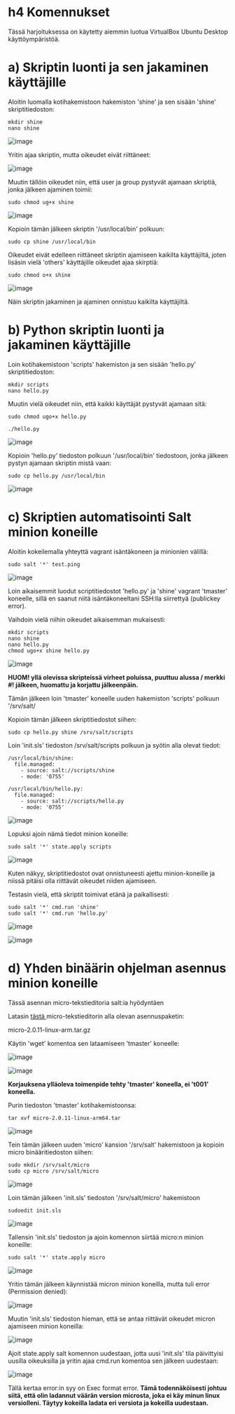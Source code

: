 # h4 Komennukset

Tässä harjoituksessa on käytetty aiemmin luotua VirtualBox Ubuntu Desktop käyttöympäristöä.

# a) Skriptin luonti ja sen jakaminen käyttäjille

Aloitin luomalla kotihakemistoon hakemiston 'shine' ja sen sisään 'shine' skriptitiedoston:

    mkdir shine
    nano shine

![image](https://user-images.githubusercontent.com/128583292/234601225-52c14dad-9aa5-473d-8205-9a7e36a115dc.png)

Yritin ajaa skriptin, mutta oikeudet eivät riittäneet:

![image](https://user-images.githubusercontent.com/128583292/234601415-c5493bf0-87a2-447a-88b0-61948baf5b7a.png)

Muutin tällöin oikeudet niin, että user ja group pystyvät ajamaan skriptiä, jonka jälkeen ajaminen toimii:

    sudo chmod ug+x shine

![image](https://user-images.githubusercontent.com/128583292/234601838-640e0e0c-4413-46b1-8488-cc6292cc6a44.png)

Kopioin tämän jälkeen skriptin '/usr/local/bin' polkuun:

    sudo cp shine /usr/local/bin

Oikeudet eivät edelleen riittäneet skriptin ajamiseen kaikilta käyttäjiltä, joten lisäsin vielä 'others' käyttäjille oikeudet ajaa skirptiä:

    sudo chmod o+x shine

![image](https://user-images.githubusercontent.com/128583292/234604163-8a071587-2caf-4007-b14c-0179488d54a9.png)

Näin skriptin jakaminen ja ajaminen onnistuu kaikilta käyttäjiltä.

# b) Python skriptin luonti ja jakaminen käyttäjille

Loin kotihakemistoon 'scripts' hakemiston ja sen sisään 'hello.py' skriptitiedoston:

    mkdir scripts
    nano hello.py

Muutin vielä oikeudet niin, että kaikki käyttäjät pystyvät ajamaan sitä:

    sudo chmod ugo+x hello.py
    
    ./hello.py

![image](https://user-images.githubusercontent.com/128583292/234648127-2c7dd603-b90d-42ea-b55e-f0c975037548.png)
    
Kopioin 'hello.py' tiedoston polkuun '/usr/local/bin' tiedostoon, jonka jälkeen pystyn ajamaan skriptin mistä vaan:

    sudo cp hello.py /usr/local/bin

![image](https://user-images.githubusercontent.com/128583292/234615888-0d7d979a-e1cf-4b81-b05d-5100d857f93d.png)

# c) Skriptien automatisointi Salt minion koneille

Aloitin kokeilemalla yhteyttä vagrant isäntäkoneen ja minionien välillä:

    sudo salt '*' test.ping
    
![image](https://user-images.githubusercontent.com/128583292/234629827-02eca694-5bbc-4c22-b2f0-931897dc1f54.png)

Loin aikaisemmit luodut scriptitiedostot 'hello.py' ja 'shine' vagrant 'tmaster' koneelle, sillä en saanut niitä isäntäkoneeltani SSH:lla siirrettyä (publickey error).

Vaihdoin vielä niihin oikeudet aikaisemman mukaisesti:

    mkdir scripts
    nano shine
    nano hello.py
    chmod ugo+x shine hello.py

![image](https://user-images.githubusercontent.com/128583292/234639210-1e535029-ec13-4a7e-9077-7697cfeda623.png)

**HUOM! yllä olevissa skripteissä virheet poluissa, puuttuu alussa / merkki #! jälkeen, huomattu ja korjattu jälkeenpäin.**

Tämän jälkeen loin 'tmaster' koneelle uuden hakemiston 'scripts' polkuun '/srv/salt/

Kopioin tämän jälkeen skriptitiedostot siihen:

    sudo cp hello.py shine /srv/salt/scripts

Loin 'init.sls' tiedoston /srv/salt/scripts polkuun ja syötin alla olevat tiedot:

    /usr/local/bin/shine:
      file.managed:
        - source: salt://scripts/shine
        - mode: '0755'

    /usr/local/bin/hello.py:
      file.managed:
        - source: salt://scripts/hello.py
        - mode: '0755'

![image](https://user-images.githubusercontent.com/128583292/234643066-1cff129e-9892-4283-b56e-04d41c874919.png)

Lopuksi ajoin nämä tiedot minion koneille:
 
    sudo salt '*' state.apply scripts
 
![image](https://user-images.githubusercontent.com/128583292/234644804-a99e2508-b4e8-44ec-922a-894c13e7e94c.png)

Kuten näkyy, skriptitiedostot ovat onnistuneesti ajettu minion-koneille ja niissä pitäisi olla riittävät oikeudet niiden ajamiseen.

Testasin vielä, että skriptit toimivat etänä ja paikallisesti:

    sudo salt '*' cmd.run 'shine'
    sudo salt '*' cmd.run 'hello.py'

![image](https://user-images.githubusercontent.com/128583292/234649115-fd1bf1dd-4646-401a-9480-62225bf9dc42.png)

![image](https://user-images.githubusercontent.com/128583292/234654021-3a5bc40a-a7fa-4635-84fa-a5f134597776.png)

# d) Yhden binäärin ohjelman asennus minion koneille

Tässä asennan micro-tekstieditoria salt:ia hyödyntäen

Latasin <a href=https://github.com/zyedidia/micro/releases/tag/v2.0.11> tästä </a> micro-tekstieditorin alla olevan asennuspaketin:

micro-2.0.11-linux-arm.tar.gz

Käytin 'wget' komentoa sen lataamiseen 'tmaster' koneelle:

![image](https://user-images.githubusercontent.com/128583292/234655852-b41d9806-c0b7-4e41-9772-c7fde8494fbf.png)

![image](https://user-images.githubusercontent.com/128583292/234655981-8b19b54b-88be-4cb3-97e4-93dd3ab81819.png)

**Korjauksena ylläoleva toimenpide tehty 'tmaster' koneella, ei 't001' koneella.**

Purin tiedoston 'tmaster' kotihakemistoonsa:

    tar xvf micro-2.0.11-linux-arm64.tar

![image](https://user-images.githubusercontent.com/128583292/234675194-a5da500a-310a-46ff-b3d7-82e33f382221.png)

Tein tämän jälkeen uuden 'micro' kansion '/srv/salt' hakemistoon ja kopioin micro binääritiedoston siihen:

    sudo mkdir /srv/salt/micro
    sudo cp micro /srv/salt/micro

![image](https://user-images.githubusercontent.com/128583292/234676330-34f3c38a-4da1-4128-959a-1411cae5dbfe.png)

Loin tämän jälkeen 'init.sls' tiedoston '/srv/salt/micro' hakemistoon

    sudoedit init.sls
    
 ![image](https://user-images.githubusercontent.com/128583292/234679316-e5c0ff5f-97f1-4059-beaa-7dca1ba56589.png)

Tallensin 'init.sls' tiedoston ja ajoin komennon siirtää micro:n minion koneille:
 
    sudo salt '*' state.apply micro
 
 ![image](https://user-images.githubusercontent.com/128583292/234679209-6f92304b-2b4d-4bd2-b0cb-c1b253db0086.png)

Yritin tämän jälkeen käynnistää micron minion koneilla, mutta tuli error (Permission denied):

![image](https://user-images.githubusercontent.com/128583292/234679837-c26d3b7a-0b09-451f-9d8b-5ef9db3bb605.png)

Muutin 'init.sls' tiedoston hieman, että se antaa riittävät oikeudet micron ajamiseen minion koneilla:

![image](https://user-images.githubusercontent.com/128583292/234680162-9662bfe6-1c34-41eb-8a38-1d76bb9cb5f1.png)

Ajoit state.apply salt komennon uudestaan, jotta uusi 'init.sls' tila päivittyisi uusilla oikeuksilla ja yritin ajaa cmd.run komentoa sen jälkeen uudestaan:

![image](https://user-images.githubusercontent.com/128583292/234681912-28ac2f5e-7a1f-495a-9e8b-7b73df91f9a2.png)

Tällä kertaa error:in syy on Exec format error. **Tämä todennäköisesti johtuu siitä, että olin ladannut väärän version microsta, joka ei käy minun linux versiolleni. Täytyy kokeilla ladata eri versiota ja kokeilla uudestaan.**
 
 
    


 

    
    
